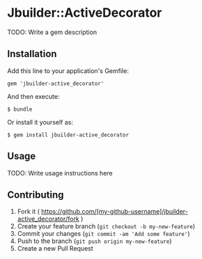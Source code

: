 # Jbuilder::ActiveDecorator

TODO: Write a gem description

## Installation

Add this line to your application's Gemfile:

    gem 'jbuilder-active_decorator'

And then execute:

    $ bundle

Or install it yourself as:

    $ gem install jbuilder-active_decorator

## Usage

TODO: Write usage instructions here

## Contributing

1. Fork it ( https://github.com/[my-github-username]/jbuilder-active_decorator/fork )
2. Create your feature branch (`git checkout -b my-new-feature`)
3. Commit your changes (`git commit -am 'Add some feature'`)
4. Push to the branch (`git push origin my-new-feature`)
5. Create a new Pull Request
